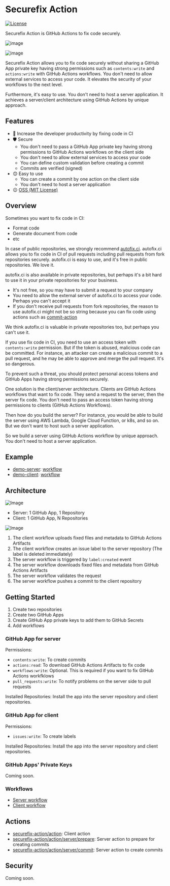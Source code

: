 # Securefix Action

[![License](http://img.shields.io/badge/license-mit-blue.svg?style=flat-square)](https://raw.githubusercontent.com/securefix-action/action/main/LICENSE)

Securefix Action is GitHub Actions to fix code securely.

![image](https://github.com/user-attachments/assets/21ec46f9-3c9b-4314-8609-0ef1b8c25791)

![image](https://github.com/user-attachments/assets/5d854cf1-cff1-4af2-ab71-81cba3d8eb1d)

Securefix Action allows you to fix code securely without sharing a GitHub App private key having strong permissions such as `contents:write` and `actions:write` with GitHub Actions workflows.
You don't need to allow external services to access your code.
It elevates the security of your workflows to the next level.

Furthermore, it's easy to use.
You don't need to host a server application.
It achieves a server/client architecture using GitHub Actions by unique approach.

## Features

- 💪 Increase the developer productivity by fixing code in CI
- 🛡 Secure
  - You don't need to pass a GitHub App private key having strong permissions to GitHub Actions workflows on the client side
  - You don't need to allow external services to access your code
  - You can define custom validation before creating a commit
  - Commits are verified (signed)
- 😊 Easy to use
  - You can create a commit by one action on the client side
  - You don't need to host a server application
- 😉 [OSS (MIT License)](LICENSE)

## Overview

Sometimes you want to fix code in CI:

- Format code
- Generate document from code
- etc

In case of public repositories, we strongly recommend [autofix.ci](https://autofix.ci).
autofix.ci allows you to fix code in CI of pull requests including pull requests from fork repositories securely.
autofix.ci is easy to use, and it's free in public repositories. We love it.

autofix.ci is also available in private repositories, but perhaps it's a bit hard to use it in your private repositories for your business.

- It's not free, so you may have to submit a request to your company
- You need to allow the external server of autofix.ci to access your code. Perhaps you can't accept it
- If you don't receive pull requests from fork repositories, the reason to use autofix.ci might not be so string because you can fix code using actions such as [commit-action](https://github.com/suzuki-shunsuke/commit-action)

We think autofix.ci is valuable in private repositories too, but perhaps you can't use it.

If you use fix code in CI, you need to use an access token with `contents:write` permission.
But if the token is abused, malicious code can be committed.
For instance, an attacker can create a malicious commit to a pull request, and he may be able to approve and merge the pull request.
It's so dangerous.

To prevent such a threat, you should protect personal access tokens and GitHub Apps having strong permissions securely.

One solution is the client/server architecture.
Clients are GitHub Actions workflows that want to fix code.
They send a request to the server, then the server fix code.
You don't need to pass an access token having strong permissions to clients (GitHub Actions Workflows).

Then how do you build the server?
For instance, you would be able to build the server using AWS Lambda, Google Cloud Function, or k8s, and so on.
But we don't want to host such a server application.

So we build a server using GitHub Actions workflow by unique approach.
You don't need to host a server application.

## Example

- [demo-server](https://github.com/securefix-action/demo-server): [workflow](https://github.com/securefix-action/demo-server/blob/main/.github/workflows/securefix.yaml)
- [demo-client](https://github.com/securefix-action/demo-client): [workflow](https://github.com/securefix-action/demo-client/blob/main/.github/workflows/securefix.yaml)

## Architecture

![Image](https://github.com/user-attachments/assets/94781831-0aad-4513-ac92-fb5cfa859e19)

- Server: 1 GitHub App, 1 Repository
- Client: 1 GitHub App, N Repositories

![Image](https://github.com/user-attachments/assets/383de1da-a267-4f96-a86c-9151d66cebc5)

1. The client workflow uploads fixed files and metadata to GitHub Actions Artifacts
1. The client workflow creates an issue label to the server repository (The label is deleted immediately)
1. The server workflow is triggered by `label:created` event
1. The server workflow downloads fixed files and metadata from GitHub Actions Artifacts
1. The server workflow validates the request
1. The server workflow pushes a commit to the client repository

## Getting Started

1. Create two repositories
1. Create two GitHub Apps
1. Create GitHub App private keys to add them to GitHub Secrets
1. Add workflows

### GitHub App for server

Permissions:

- `contents:write`: To create commits
- `actions:read`: To download GitHub Actions Artifacts to fix code
- `workflows:write`: Optional. This is required if you want to fix GitHub Actions workfklows
- `pull_requests:write`: To notify problems on the server side to pull requests

Installed Repositories: Install the app into the server repository and client repositories.

### GitHub App for client

Permissions:

- `issues:write`: To create labels

Installed Repositories: Install the app into the server repository and client repositories.

### GitHub Apps' Private Keys

Coming soon.

### Workflows

- [Server workflow](https://github.com/securefix-action/demo-server/blob/main/.github/workflows/securefix.yaml)
- [Client workflow](https://github.com/securefix-action/demo-client/blob/main/.github/workflows/securefix.yaml)

## Actions

- [securefix-action/action](action.yaml): Client action
- [securefix-action/action/server/prepare](server/prepare/action.yaml): Server action to prepare for creating commits
- [securefix-action/action/server/commit](server/commit/action.yaml): Server action to create commits

## Security

Coming soon.

